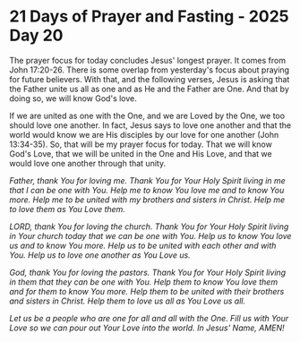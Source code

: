 # 21 Days of Prayer and Fasting - 2025 Day 20

The prayer focus for today concludes Jesus' longest prayer. It comes from John 17:20-26. There is some overlap from yesterday's focus about praying for future believers. With that, and the following verses, Jesus is asking that the Father unite us all as one and as He and the Father are One. And that by doing so, we will know God's love.

If we are united as one with the One, and we are Loved by the One, we too should love one another. In fact, Jesus says to love one another and that the world would know we are His disciples by our love for one another (John 13:34-35). So, that will be my prayer focus for today. That we will know God's Love, that we will be united in the One and His Love, and that we would love one another through that unity.

*Father, thank You for loving me. Thank You for Your Holy Spirit living in me that I can be one with You. Help me to know You love me and to know You more. Help me to be united with my brothers and sisters in Christ. Help me to love them as You Love them.*

*LORD, thank You for loving the church. Thank You for Your Holy Spirit living in Your church today that we can be one with You. Help us to know You love us and to know You more. Help us to be united with each other and with You. Help us to love one another as You Love us.*

*God, thank You for loving the pastors. Thank You for Your Holy Spirit living in them that they can be one with You. Help them to know You love them and for them to know You more. Help them to be united with their brothers and sisters in Christ. Help them to love us all as You Love us all.*

*Let us be a people who are one for all and all with the One. Fill us with Your Love so we can pour out Your Love into the world. In Jesus' Name, AMEN!*